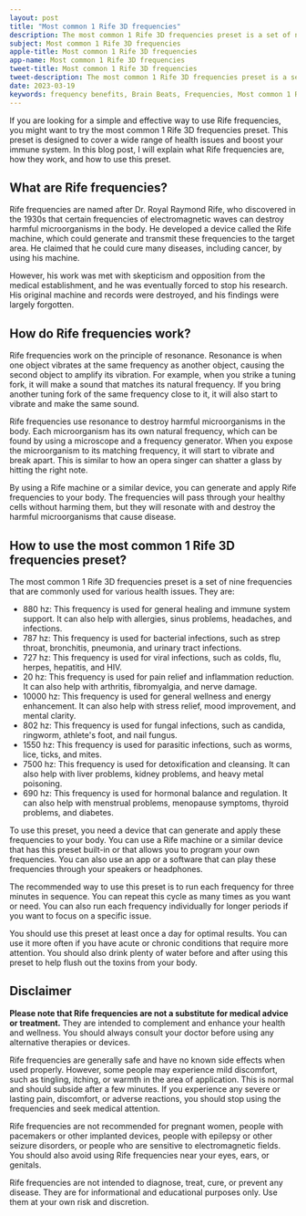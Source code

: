 ```yaml
---
layout: post
title: "Most common 1 Rife 3D frequencies"
description: The most common 1 Rife 3D frequencies preset is a set of nine frequencies that are commonly used for various health issues. 
subject: Most common 1 Rife 3D frequencies
apple-title: Most common 1 Rife 3D frequencies
app-name: Most common 1 Rife 3D frequencies
tweet-title: Most common 1 Rife 3D frequencies
tweet-description: The most common 1 Rife 3D frequencies preset is a set of nine frequencies that are commonly used for various health issues.
date: 2023-03-19
keywords: frequency benefits, Brain Beats, Frequencies, Most common 1 Rife 3D frequencies, Brain wave entrainment, sound therapy, common 1 Rife 3D frequency benefits, rife frequency
---
```


If you are looking for a simple and effective way to use Rife frequencies, you might want to try the most common 1 Rife 3D frequencies preset. This preset is designed to cover a wide range of health issues and boost your immune system. In this blog post, I will explain what Rife frequencies are, how they work, and how to use this preset.

## What are Rife frequencies?

Rife frequencies are named after Dr. Royal Raymond Rife, who discovered in the 1930s that certain frequencies of electromagnetic waves can destroy harmful microorganisms in the body. He developed a device called the Rife machine, which could generate and transmit these frequencies to the target area. He claimed that he could cure many diseases, including cancer, by using his machine.

However, his work was met with skepticism and opposition from the medical establishment, and he was eventually forced to stop his research. His original machine and records were destroyed, and his findings were largely forgotten.

## How do Rife frequencies work?

Rife frequencies work on the principle of resonance. Resonance is when one object vibrates at the same frequency as another object, causing the second object to amplify its vibration. For example, when you strike a tuning fork, it will make a sound that matches its natural frequency. If you bring another tuning fork of the same frequency close to it, it will also start to vibrate and make the same sound.

Rife frequencies use resonance to destroy harmful microorganisms in the body. Each microorganism has its own natural frequency, which can be found by using a microscope and a frequency generator. When you expose the microorganism to its matching frequency, it will start to vibrate and break apart. This is similar to how an opera singer can shatter a glass by hitting the right note.

By using a Rife machine or a similar device, you can generate and apply Rife frequencies to your body. The frequencies will pass through your healthy cells without harming them, but they will resonate with and destroy the harmful microorganisms that cause disease.

## How to use the most common 1 Rife 3D frequencies preset?

The most common 1 Rife 3D frequencies preset is a set of nine frequencies that are commonly used for various health issues. They are:

- 880 hz: This frequency is used for general healing and immune system support. It can also help with allergies, sinus problems, headaches, and infections.
- 787 hz: This frequency is used for bacterial infections, such as strep throat, bronchitis, pneumonia, and urinary tract infections.
- 727 hz: This frequency is used for viral infections, such as colds, flu, herpes, hepatitis, and HIV.
- 20 hz: This frequency is used for pain relief and inflammation reduction. It can also help with arthritis, fibromyalgia, and nerve damage.
- 10000 hz: This frequency is used for general wellness and energy enhancement. It can also help with stress relief, mood improvement, and mental clarity.
- 802 hz: This frequency is used for fungal infections, such as candida, ringworm, athlete's foot, and nail fungus.
- 1550 hz: This frequency is used for parasitic infections, such as worms, lice, ticks, and mites.
- 7500 hz: This frequency is used for detoxification and cleansing. It can also help with liver problems, kidney problems, and heavy metal poisoning.
- 690 hz: This frequency is used for hormonal balance and regulation. It can also help with menstrual problems, menopause symptoms, thyroid problems, and diabetes.

To use this preset, you need a device that can generate and apply these frequencies to your body. You can use a Rife machine or a similar device that has this preset built-in or that allows you to program your own frequencies. You can also use an app or a software that can play these frequencies through your speakers or headphones.

The recommended way to use this preset is to run each frequency for three minutes in sequence. You can repeat this cycle as many times as you want or need. You can also run each frequency individually for longer periods if you want to focus on a specific issue.

You should use this preset at least once a day for optimal results. You can use it more often if you have acute or chronic conditions that require more attention. You should also drink plenty of water before and after using this preset to help flush out the toxins from your body.

## Disclaimer

**Please note that Rife frequencies are not a substitute for medical advice or treatment.** They are intended to complement and enhance your health and wellness. You should always consult your doctor before using any alternative therapies or devices.

Rife frequencies are generally safe and have no known side effects when used properly. However, some people may experience mild discomfort, such as tingling, itching, or warmth in the area of application. This is normal and should subside after a few minutes. If you experience any severe or lasting pain, discomfort, or adverse reactions, you should stop using the frequencies and seek medical attention.

Rife frequencies are not recommended for pregnant women, people with pacemakers or other implanted devices, people with epilepsy or other seizure disorders, or people who are sensitive to electromagnetic fields. You should also avoid using Rife frequencies near your eyes, ears, or genitals.

Rife frequencies are not intended to diagnose, treat, cure, or prevent any disease. They are for informational and educational purposes only. Use them at your own risk and discretion.